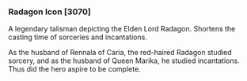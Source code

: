 ### Radagon Icon [3070]

A legendary talisman depicting the Elden Lord Radagon. Shortens the casting time of sorceries and incantations.

As the husband of Rennala of Caria, the red-haired Radagon studied sorcery, and as the husband of Queen Marika, he studied incantations. Thus did the hero aspire to be complete.